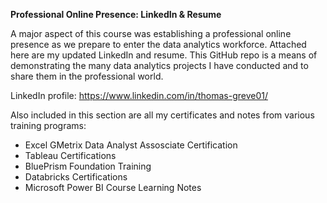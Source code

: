**Professional Online Presence: LinkedIn & Resume**

A major aspect of this course was establishing a professional online presence as we prepare to enter the data analytics workforce. Attached here are my updated LinkedIn and resume. This GitHub repo is a means of demonstrating the many data analytics projects I have conducted and to share them in the professional world.

LinkedIn profile: <https://www.linkedin.com/in/thomas-greve01/>

Also included in this section are all my certificates and notes from various training programs:
  - Excel GMetrix Data Analyst Assosciate Certification
  - Tableau Certifications
  - BluePrism Foundation Training
  - Databricks Certifications
  - Microsoft Power BI Course Learning Notes
